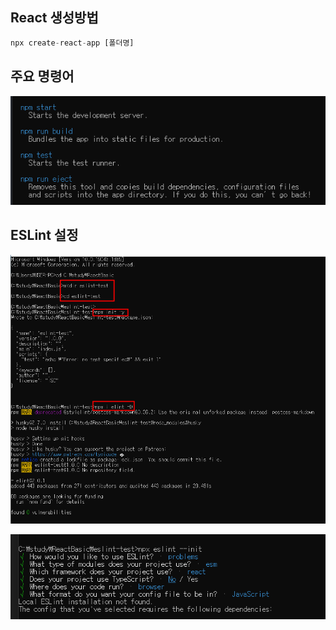 ## React 생성방법

```jsx
npx create-react-app [폴더명]
```



## 주요 명령어

![image-20220912120846869](img/image-20220912120846869.png)



## ESLint 설정

![image-20220912124756396](img/image-20220912124756396.png)

![image-20220912125030475](img/image-20220912125030475.png)

